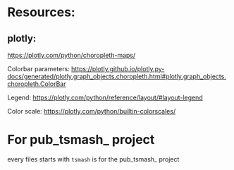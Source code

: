 # Resources:

## plotly:
https://plotly.com/python/choropleth-maps/

Colorbar parameters:
https://plotly.github.io/plotly.py-docs/generated/plotly.graph_objects.choropleth.html#plotly.graph_objects.choropleth.ColorBar

Legend: 
https://plotly.com/python/reference/layout/#layout-legend

Color scale:
https://plotly.com/python/builtin-colorscales/


# For pub_tsmash_ project
every files starts with `tsmash` is for the pub_tsmash_ project
